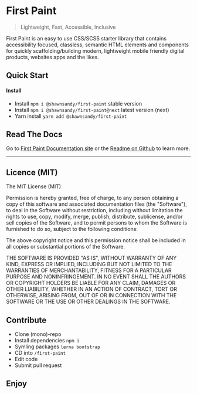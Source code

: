# First Paint

> Lightweight, Fast, Accessible, Inclusive

First Paint is an easy to use CSS/SCSS starter library that contains accessibility focused, classless, semantic HTML elements and components for quickly scaffolding/building modern, lightweight mobile friendly digital products, websites apps and the likes.

## Quick Start

#### Install

- Install `npm i @shawnsandy/first-paint` stable version
- Install `npm i @shawnsandy/first-paint@next` latest version (next)
- Yarn install `yarn add @shawnsandy/first-paint`

## Read The Docs

Go to [First Paint Documentation site](https://first-paint.netlify.app) or the [Readme on Github](/www/README.md) to learn more.

---------
## Licence (MIT)

The MIT License (MIT)

Permission is hereby granted, free of charge, to any person obtaining a copy of this software and associated documentation files (the "Software"), to deal in the Software without restriction, including without limitation the rights to use, copy, modify, merge, publish, distribute, sublicense, and/or sell copies of the Software, and to permit persons to whom the Software is furnished to do so, subject to the following conditions:

The above copyright notice and this permission notice shall be included in all copies or substantial portions of the Software.

THE SOFTWARE IS PROVIDED "AS IS", WITHOUT WARRANTY OF ANY KIND, EXPRESS OR IMPLIED, INCLUDING BUT NOT LIMITED TO THE WARRANTIES OF MERCHANTABILITY, FITNESS FOR A PARTICULAR PURPOSE AND NONINFRINGEMENT. IN NO EVENT SHALL THE AUTHORS OR COPYRIGHT HOLDERS BE LIABLE FOR ANY CLAIM, DAMAGES OR OTHER LIABILITY, WHETHER IN AN ACTION OF CONTRACT, TORT OR OTHERWISE, ARISING FROM, OUT OF OR IN CONNECTION WITH THE SOFTWARE OR THE USE OR OTHER DEALINGS IN THE SOFTWARE.

## Contribute

- Clone (mono)-repo
- Install dependencies `npm i`
- Symling packages `lerna bootstrap`
- CD into `/first-paint`
- Edit code
- Submit pull request

## Enjoy


